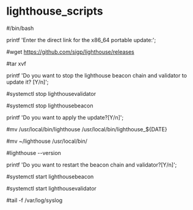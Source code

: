 # lighthouse_scripts


#/bin/bash

printf 'Enter the direct link for the x86_64 portable update:';

#wget https://github.com/sigp/lighthouse/releases

#tar xvf

printf 'Do you want to stop the lighthouse beacon chain and validator to update it? [Y/n]';

#systemctl stop lighthousevalidator

#systemctl stop lighthousebeacon

printf 'Do you want to apply the update?[Y/n]';

#mv /usr/local/bin/lighthouse /usr/local/bin/lighthouse_${DATE}

#mv ~/lighthouse /usr/local/bin/

#lighthouse --version

printf 'Do you want to restart the beacon chain and validator?[Y/n]';

#systemctl start lighthousebeacon

#systemctl start lighthousevalidator

#tail -f /var/log/syslog
